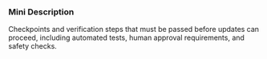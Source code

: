 ### Mini Description

Checkpoints and verification steps that must be passed before updates can proceed, including automated tests, human approval requirements, and safety checks.
